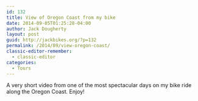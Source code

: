 ```yaml
---
id: 132
title: View of Oregon Coast from my bike
date: 2014-09-05T01:25:28-04:00
author: Jack Dougherty
layout: post
guid: http://jackbikes.org/?p=132
permalink: /2014/09/view-oregon-coast/
classic-editor-remember:
  - classic-editor
categories:
  - Tours
---
```

A very short video from one of the most spectacular days on my bike ride along the Oregon Coast. Enjoy!
